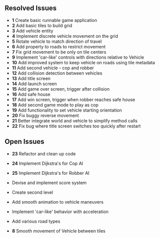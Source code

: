 ## Resolved Issues ##

- **1** Create basic runnable game application
- **2** Add basic tiles to build grid
- **3** Add vehicle entity
- **4** Implement discrete vehicle movement on the grid
- **5** Rotate vehicle to match direction of travel 
- **6** Add property to roads to restrict movement
- **7** Fix grid movement to be only on tile centers
- **9** Implement 'car-like' controls with directions relative to
  Vehicle
- **10** Add improved system to keep vehicle on roads using tile
  metadata
- **11** Add second vehicle - cop and robber
- **12** Add collision detection between vehicles 
- **13** Add title screen
- **14** Add launch screen
- **15** Add game over screen, trigger after collision
- **16** Add safe house
- **17** Add win screen, trigger when robber reaches safe house
- **18** Add second game mode to play as cop
- **19** Add functionality to set vehicle starting orientation
- **20** Fix buggy reverse movement
- **21** Better integrate world and vehicle to simplify method calls
- **22** Fix bug where title screen switches too quickly after restart

## Open Issues ##

- **23** Refactor and clean up code
- **24** Implement Dijkstra's for Cop AI
- **25** Implement Dijkstra's for Robber AI
- Devise and implement score system
- Create second level
- Add smooth animation to vehicle maneuvers

- Implement 'car-like' behavior with acceleration
- Add various road types
- **8** Smooth movement of Vehicle between tiles
